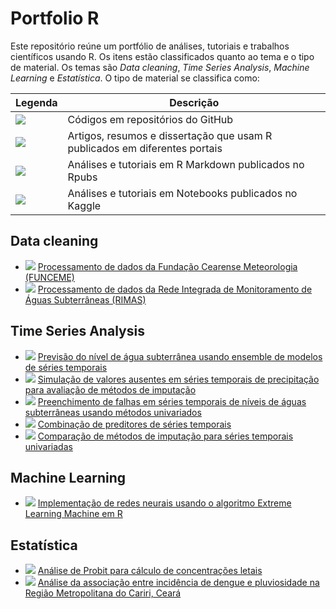 # Portfolio R

Este repositório reúne um portfólio de análises, tutoriais e trabalhos científicos usando R.
Os itens estão classificados quanto ao tema e o tipo de material.
Os temas são *Data cleaning*, *Time Series Analysis*, *Machine Learning* e *Estatística*.
O tipo de material se classifica como:

| Legenda                                        | Descrição                                                                         |
|------------------------------------------------|-----------------------------------------------------------------------------------|
| ![](https://img.shields.io/badge/GitHub-blue)       | Códigos em repositórios do GitHub                                            |
| ![](https://img.shields.io/badge/Artigo-blueviolet) | Artigos, resumos e dissertação que usam R publicados em diferentes portais   |
| ![](https://img.shields.io/badge/Rpubs-orange)      | Análises e tutoriais em R Markdown publicados no Rpubs                       |
| ![](https://img.shields.io/badge/Kaggle-red)        | Análises e tutoriais em Notebooks publicados no Kaggle                       |

## Data cleaning

- ![](https://img.shields.io/badge/GitHub-blue) [Processamento de dados da Fundação Cearense Meteorologia (FUNCEME)](https://github.com/rubensocj/series-FUNCEME)
- ![](https://img.shields.io/badge/GitHub-blue) [Processamento de dados da Rede Integrada de Monitoramento de Águas Subterrâneas (RIMAS)](https://github.com/rubensocj/series-RIMAS)

## Time Series Analysis

- ![](https://img.shields.io/badge/Artigo-blueviolet) [Previsão do nível de água subterrânea usando ensemble de modelos de séries temporais](http://sites.ufca.edu.br/proder/wp-content/uploads/sites/19/2022/10/Dissertao_Mestrado_PRODER_-_Rubens_final.pdf)
- ![](https://img.shields.io/badge/Artigo-blueviolet) [Simulação de valores ausentes em séries temporais de precipitação para avaliação de métodos de imputação](http://dx.doi.org/10.55761/abclima.v30i18.15243)
- ![](https://img.shields.io/badge/Artigo-blueviolet) [Preenchimento de falhas em séries temporais de níveis de águas subterrâneas usando métodos univariados](https://anais.abrhidro.org.br/job.php?Job=13793)
- ![](https://img.shields.io/badge/Rpubs-orange) [Combinação de preditores de séries temporais](https://rpubs.com/rubensocj/combination-of-forecasts)
- ![](https://img.shields.io/badge/Rpubs-orange) [Comparação de métodos de imputação para séries temporais univariadas](https://rpubs.com/rubensocj/imputation-univariate)

## Machine Learning

- ![](https://img.shields.io/badge/GitHub-blue) [Implementação de redes neurais usando o algoritmo Extreme Learning Machine em R](https://github.com/rubensocj/extreme-learning-machine)

## Estatística

- ![](https://img.shields.io/badge/Rpubs-orange) [Análise de Probit para cálculo de concentrações letais](https://rpubs.com/rubensocj/probit)
- ![](https://img.shields.io/badge/Artigo-blueviolet) [Análise da associação entre incidência de dengue e
pluviosidade na Região Metropolitana do Cariri, Ceará](http://dx.doi.org/10.22478/ufpb.1981-1268.2022v16n1.61267)
